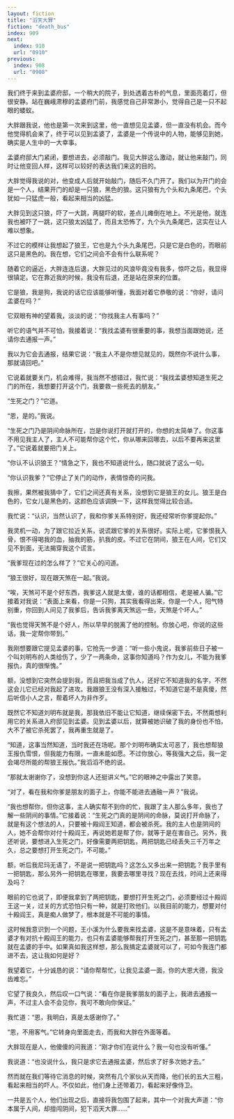 ```yaml
---
layout: fiction
title: "滔天大罪"
fiction: "death_bus"
index: 909
next:
  index: 910
  url: "0910"
previous:
  index: 908
  url: "0908"
---
```

我们终于来到孟婆府邸，一个稍大的院子，到处透着古朴的气息，里面亮着灯，但很安静。站在巍峨肃穆的孟婆府门前，我感觉自己非常渺小，觉得自己是一只不起眼的蝼蚁。

大胖跟我说，他也是第一次来到这里，他一直想见见孟婆，但一直没有机会。而今他觉得机会来了，终于可以见到孟婆了，孟婆是一个传说中的人物，能够见到她，确实是人生中的一大幸事。

孟婆府邸大门紧闭，要想进去，必须敲门。我见大胖这么激动，就让他来敲门，同时让他变回人样，这样可以较好的表达我们来这的目的。

大胖觉得我说的对，他变成人后就开始敲门，随后不久门开了。我们以为开门的会是一个人，结果开门的却是一只狼，黑色的狼。这只狼有九个头和九条尾巴，个头犹如一只猛虎一般，看起来相当的凶猛。

大胖见到这只狼，吓了一大跳，两腿吓的软，差点儿瘫倒在地上。不光是他，就连我也被吓了一跳，这只狼太凶猛了，而且太恐怖了，九个头九条尾巴，这实在让人难以想象。

不过它的模样让我想起了狼王，它也是九个头九条尾巴，只是它是白色的，而眼前这只是黑色的。我在想，它们之间会不会有什么联系呢？

随着它的逼近，大胖连连后退，大胖见过的风浪毕竟没有我多，惊吓之后，我显得很镇定。它在靠近我的时候，我没有后退，还是站在原来的位置。

它是狼，我是狗，我说的话它应该能够听懂，我面对着它恭敬的说：“你好，请问孟婆在吗？”

它双眼有神的望着我，淡淡的说：“你找我主人有事吗？”

听它的语气并不可怕，我接着说：“我找孟婆有很重要的事，我想当面跟她说，还请你去通报一声。”

我以为它会去通报，结果它说：“我主人不是你想见就见的，既然你不说什么事，那就请回吧。”

它说着就要关门，机会难得，我当然不想错过，我忙说：“我找孟婆想知道生死之门的所在，我想要打开这个门，我要救一些死去的朋友。”

“生死之门？”它道。

“恩，是的。”我说。

“生死之门乃是阴间命脉所在，岂是你说打开就打开的，你想的太简单了。你这事不用见我主人了，主人不可能帮你这个忙，你从哪来回哪去，以后不要再来这里了。”它说着就要把门关上。

“你认不认识狼王？”情急之下，我也不知道说什么，随口就说了这么一句。

“你认识我爹？”它停止了关门的动作，表情惊奇的问我。

我擦，果然被我猜中了，它们之间还真有关系，没想到它是狼王的女儿。狼王是白色的，它女儿是黑色的，这颜色应该调换一下，这样我觉得比较合适。

我忙说：“认识，当然认识了，我和你爹关系特别好，我还经常听你爹提起你。”

我灵机一动，为了跟它拉近关系，说谎跟它爹的关系很好。实际上呢，它爹恨我入骨，恨不得喝我的血，抽我的筋，扒我的皮。不过它在阴间，狼王在人间，它们又见不到面，无法揭穿我这个谎言。

“我爹现在过的怎么样了？”它关心的问道。

“狼王很好，现在跟天煞在一起。”我说。

“唉，天煞可不是个好东西，我爹这人就是太傻，谁的话都相信，老是被人骗。”它接着对我说：“表面上来看，你是一只狗，其实我看得出来，你是一个人，阳气特别重，你回到人间见了我爹后，告诉我爹离天煞远一些，天煞是个坏人。”

“我也觉得天煞不是个好人，所以早早的脱离了他的控制。你放心吧，你说的这些话，我一定帮你带到。”

我刚想要跟它提见孟婆的事，它抢先一步道：“听一些小鬼说，我爹前些日子被一个叫刘明布的人类给伤了，少了一两条命，这事你知道吗？作为女儿，不能为我爹报仇，真的很惭愧。”

额，没想到它突然会提到我，而且把我当成了仇人，还好它不知道我的名字，不然这会儿它已经对我起了进攻。我跟狼王没有深入接触过，不知道它是不是真傻，然后听信小人之言，帮着坏人为非作歹。

既然它不知道刘明布就是我，那我依旧不能让它知道，继续保密下去，不然甭想利用它的关系进入府邸见到孟婆。见到孟婆以后，就算被她识破了我的身份也不怕，大不了被它杀死罢了，我再重生就是了。

“知道，这事当然知道，当时我还在场呢。那个刘明布确实太可恶了，我也想帮狼王报仇雪恨，但我能力有限，一直未能如愿。不过你放心，等我强大之后，我一定会竭尽所能的帮狼王报仇。”我滔滔不绝的说。

“那就太谢谢你了，没想到你这人还挺讲义气。”它的眼神之中露出了笑意。

“对了，看在我和你爹是朋友的面子上，你能不能进去通融一声？”我说。

“我也想帮你，但你这事，主人确实帮不到你的忙，我跟了主人那么多年，我也了解一些阴间的事情。”它接着说：“生死之门真的是阴间的命脉，莫说打开命脉了，就是有这个想法的人，只要被十殿阎王知道，都会被杀死。我的主人也是阴间的人，她不会帮你对付十殿阎王，再说她若是帮了你，就等于是在害自己。另外，我还听说，要想进入生死之门，好像需要两把钥匙，两把钥匙已经丢失三千万年之久，总之要想打开生死之门，不可能。”

额，听后我尼玛无语了，不是说一把钥匙吗？这怎么又多出来一把钥匙？我手里有一把钥匙，那么另外一把钥匙在哪里，我要去哪里寻找？现在去找，时间上还来得及吗？

眼前的它也说了，即便我拿到了两把钥匙，要想打开生死之门，必须要经过十殿阎王这一关，过关的方式恐怕只有一种，就是打败他们。以我目前的能力，想要对付十殿阎王，真是痴人做梦了，根本就是不可能的事情。

这时候我意识到一个问题，王小溪为什么要我来找孟婆，这是不是意味着，只有孟婆才有对抗十殿阎王的能力，也只有孟婆能够帮我打开生死之门，甚至那一把钥匙就在孟婆的手中。如果真如我这样想，那么我搞定孟婆就可以了，可如今我连门都进不去，这让我如何是好？

我望着它，十分诚恳的说：“请你帮帮忙，让我见孟婆一面，你的大恩大德，我没齿难忘。”

它望了我良久，然后叹一口气说：“看在你是我爹朋友的面子上，我进去通报一声，不过主人会不会见你，我可不敢向你保证。”

我忙道：“恩，我明白，真是太感谢你了。”

“恩，不用客气。”它转身向里面走去，而我和大胖在外面等着。

大胖现在是人，他傻傻的问我道：“刚才你们在说什么？我一句也没有听懂。”

我说道：“也没说什么，我只是求它去通报孟婆，然后求了好多次她才去。”

然而就在我们等待它消息的时候，突然有几个家伙从天而降，他们长的五大三粗，看起来相当的吓人。不仅如此，他们身上还带着刀，看起来好像侍卫。

一共是五个人，他们出现之后，直接将我包围了起来，其中一个对我大声道：“你本属于人间，却擅闯阴间，犯下滔天大罪……”